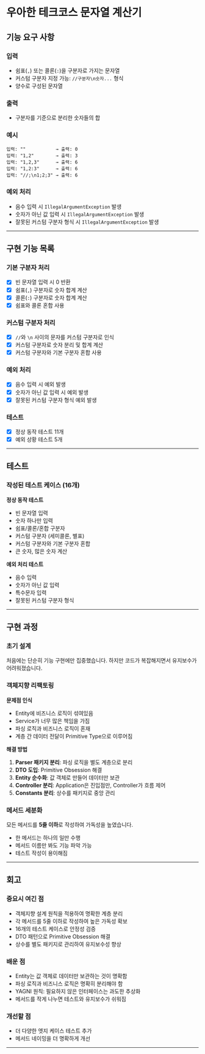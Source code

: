 # 우아한 테크코스 문자열 계산기

## 기능 요구 사항

### 입력
- 쉼표(`,`) 또는 콜론(`:`)을 구분자로 가지는 문자열
- 커스텀 구분자 지정 가능: `//구분자\n숫자...` 형식
- 양수로 구성된 문자열

### 출력
- 구분자를 기준으로 분리한 숫자들의 합

### 예시
```
입력: ""           → 출력: 0
입력: "1,2"        → 출력: 3
입력: "1,2,3"      → 출력: 6
입력: "1,2:3"      → 출력: 6
입력: "//;\n1;2;3" → 출력: 6
```

### 예외 처리
- 음수 입력 시 `IllegalArgumentException` 발생
- 숫자가 아닌 값 입력 시 `IllegalArgumentException` 발생
- 잘못된 커스텀 구분자 형식 시 `IllegalArgumentException` 발생

---

## 구현 기능 목록

### 기본 구분자 처리
- [x] 빈 문자열 입력 시 0 반환
- [x] 쉼표(`,`) 구분자로 숫자 합계 계산
- [x] 콜론(`:`) 구분자로 숫자 합계 계산
- [x] 쉼표와 콜론 혼합 사용

### 커스텀 구분자 처리
- [x] `//`와 `\n` 사이의 문자를 커스텀 구분자로 인식
- [x] 커스텀 구분자로 숫자 분리 및 합계 계산
- [x] 커스텀 구분자와 기본 구분자 혼합 사용

### 예외 처리
- [x] 음수 입력 시 예외 발생
- [x] 숫자가 아닌 값 입력 시 예외 발생
- [x] 잘못된 커스텀 구분자 형식 예외 발생

### 테스트
- [x] 정상 동작 테스트 11개
- [x] 예외 상황 테스트 5개

---

## 테스트

### 작성된 테스트 케이스 (16개)

**정상 동작 테스트**
- 빈 문자열 입력
- 숫자 하나만 입력
- 쉼표/콜론/혼합 구분자
- 커스텀 구분자 (세미콜론, 별표)
- 커스텀 구분자와 기본 구분자 혼합
- 큰 숫자, 많은 숫자 계산

**예외 처리 테스트**
- 음수 입력
- 숫자가 아닌 값 입력
- 특수문자 입력
- 잘못된 커스텀 구분자 형식

---

## 구현 과정

### 초기 설계
처음에는 단순히 기능 구현에만 집중했습니다. 하지만 코드가 복잡해지면서 유지보수가 어려워졌습니다.

### 객체지향 리팩토링
**문제점 인식**
- Entity에 비즈니스 로직이 섞여있음
- Service가 너무 많은 책임을 가짐
- 파싱 로직과 비즈니스 로직이 혼재
- 계층 간 데이터 전달이 Primitive Type으로 이루어짐

**해결 방법**
1. **Parser 패키지 분리**: 파싱 로직을 별도 계층으로 분리
2. **DTO 도입**: Primitive Obsession 해결
3. **Entity 순수화**: 값 객체로 만들어 데이터만 보관
4. **Controller 분리**: Application은 진입점만, Controller가 흐름 제어
5. **Constants 분리**: 상수를 패키지로 중앙 관리

### 메서드 세분화
모든 메서드를 **5줄 이하**로 작성하여 가독성을 높였습니다.
- 한 메서드는 하나의 일만 수행
- 메서드 이름만 봐도 기능 파악 가능
- 테스트 작성이 용이해짐

---

## 회고

### 중요시 여긴 점
- 객체지향 설계 원칙을 적용하여 명확한 계층 분리
- 각 메서드를 5줄 이하로 작성하여 높은 가독성 확보
- 16개의 테스트 케이스로 안정성 검증
- DTO 패턴으로 Primitive Obsession 해결
- 상수를 별도 패키지로 관리하여 유지보수성 향상

### 배운 점
- Entity는 값 객체로 데이터만 보관하는 것이 명확함
- 파싱 로직과 비즈니스 로직은 명확히 분리해야 함
- YAGNI 원칙: 필요하지 않은 인터페이스는 과도한 추상화
- 메서드를 작게 나누면 테스트와 유지보수가 쉬워짐

### 개선할 점
- 더 다양한 엣지 케이스 테스트 추가
- 메서드 네이밍을 더 명확하게 개선
---